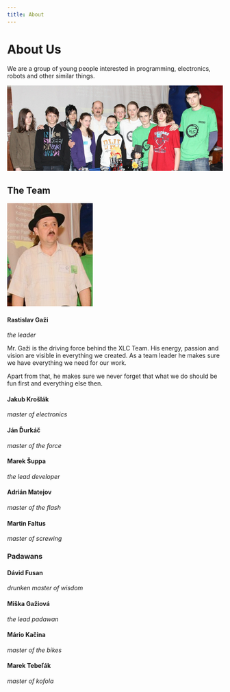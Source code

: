 ```yaml
---
title: About
---
```


# About Us

We are a group of young people interested in programming, electronics, robots
and other similar things. 


<div class="center_photo" markdown="1">

![the Team Photo](/img/team.png)

</div>

The Team
--------


<div class="photo" markdown="1">

![Gazi](/img/avatars/gazi.png)

</div>

<div class="about" markdown="1">

#### Rastislav Gaži 
*the leader* 

Mr. Gaži is the driving force behind the XLC Team. His energy, passion and
vision are visible in everything we created. As a team leader he makes sure we
have everything we need for our work. 

Apart from that, he makes sure we never forget that what we do should be fun 
first and everything else then.

</div>

<div style='clear:both'></div>


#### Jakub Krošlák
*master of electronics*

#### Ján Ďurkáč
*master of the force*

#### Marek Šuppa
*the lead developer*

#### Adrián Matejov
*master of the flash*

#### Martin Faltus
*master of screwing*


### Padawans

#### Dávid Fusan
*drunken master of wisdom*

#### Miška Gažiová
*the lead padawan*

#### Mário Kačina
*master of the bikes*

#### Marek Tebeľák
*master of kofola*
